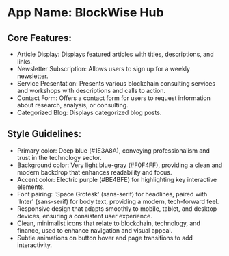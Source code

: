 # **App Name**: BlockWise Hub

## Core Features:

- Article Display: Displays featured articles with titles, descriptions, and links.
- Newsletter Subscription: Allows users to sign up for a weekly newsletter.
- Service Presentation: Presents various blockchain consulting services and workshops with descriptions and calls to action.
- Contact Form: Offers a contact form for users to request information about research, analysis, or consulting.
- Categorized Blog: Displays categorized blog posts.

## Style Guidelines:

- Primary color: Deep blue (#1E3A8A), conveying professionalism and trust in the technology sector.
- Background color: Very light blue-gray (#F0F4FF), providing a clean and modern backdrop that enhances readability and focus.
- Accent color: Electric purple (#BE4BFE) for highlighting key interactive elements.
- Font pairing: 'Space Grotesk' (sans-serif) for headlines, paired with 'Inter' (sans-serif) for body text, providing a modern, tech-forward feel.
- Responsive design that adapts smoothly to mobile, tablet, and desktop devices, ensuring a consistent user experience.
- Clean, minimalist icons that relate to blockchain, technology, and finance, used to enhance navigation and visual appeal.
- Subtle animations on button hover and page transitions to add interactivity.